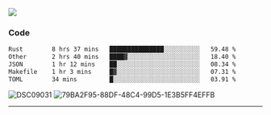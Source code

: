 

![](https://visitor-badge.glitch.me/badge?page_id=jakenherman.jakenherman)

### Code
<!--START_SECTION:waka-->

```txt
Rust        8 hrs 37 mins   ███████████████░░░░░░░░░░   59.48 %
Other       2 hrs 40 mins   ████▓░░░░░░░░░░░░░░░░░░░░   18.40 %
JSON        1 hr 12 mins    ██░░░░░░░░░░░░░░░░░░░░░░░   08.34 %
Makefile    1 hr 3 mins     █▓░░░░░░░░░░░░░░░░░░░░░░░   07.31 %
TOML        34 mins         █░░░░░░░░░░░░░░░░░░░░░░░░   03.91 %
```

<!--END_SECTION:waka-->



![DSC09031](https://github.com/JakenHerman/JakenHerman/assets/4694843/d0a4f563-5528-4464-9538-0dd479edc7cf)
![79BA2F95-88DF-48C4-99D5-1E3B5FF4EFFB](https://github.com/JakenHerman/JakenHerman/assets/4694843/4bbb0b71-b719-4978-b0c7-b4721bb680bc)


---
